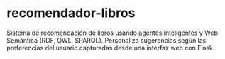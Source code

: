 # recomendador-libros
Sistema de recomendación de libros usando agentes inteligentes y Web Semántica (RDF, OWL, SPARQL). Personaliza sugerencias según las preferencias del usuario capturadas desde una interfaz web con Flask.
